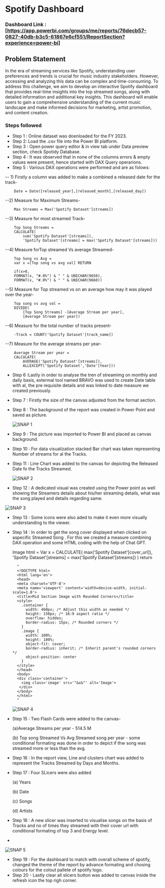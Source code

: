 
# Spotify Dashboard

### Dashboard Link :[https://app.powerbi.com/groups/me/reports/76decb57-0827-40db-b3c5-61867e6cf551/ReportSection?experience=power-bi]


## Problem Statement
In the era of streaming services like Spotify, understanding user preferences and trends is crucial for music industry stakeholders. However, accessing and analyzing this data can be complex and time-consuming. To address this challenge, we aim to develop an interactive Spotify dashboard that provides real-time insights into the top streamed songs, along with detailed information and additional key insights. This dashboard will enable users to gain a comprehensive understanding of the current music landscape and make informed decisions for marketing, artist promotion, and content creation.

### Steps followed 

- Step 1 : Online dataset was doenloaded for the FY 2023.
- Step 2: Load the .csv file into the Power BI platform.
- Step 3 : Open power query editor & in view tab under Data preview section, check Spotidy Database.
- Step 4 : It was observed that in none of the columns errors & empty values were present, hence started with DAX Query operarions.
- Step 5 : Various DAX operations were performed and are as folows:
 
-- 1) Firstly a column was added to make a combined a released date for the track-

        Date = Date([released_year],[released_month],[released_day])

--2) Measure for Maximum Streams-

        Max Streams = Max('Spotify Dataset'[streams])

--3) Measure for most streamed Track-

        Top Song Streams = 
        CALCULATE(
            sum('Spotify Dataset'[streams]),
            'Spotify Dataset'[streams] = max('Spotify Dataset'[streams]))

--4) Measure forTop streamed Vs average Streamed-

        Top Song vs Avg = 
        var x =[Top song vs avg val] RETURN
        
        if(x>0,
        FORMAT(x, "#.0%") & " " & UNICHAR(9650),
        FORMAT(x, "#.0%") & " " & UNICHAR(9660))

--5) Measure for Top streamed vs on an average how may it was played over the year-

        Top song vs avg val = 
        DIVIDE(
            [Top Song Streams] -[Average Stream per year],
            [Average Stream per year])


--6) Measure for the total number of tracks present-

        -Track = COUNT('Spotify Dataset'[track_name])

--7) Measure for the average streams per year-

        Average Stream per year = 
        CALCULATE(
            AVERAGE('Spotify Dataset'[streams]),
            ALLEXCEPT('Spotify Dataset','Date'[Year]))
    
- Step 6 :Lastly in order to analyse the tren of streamimg on monthly and daily basis, extermal tool named BRAVO was used to create Date table with al, the pre requisite details and was linked to date measure we created previously.
- Step 7 : Firstly the size of the canvas adjusted from the format section.
- Step 8 : The background of the report was created in Power Point and saved as picture.
  
  ![SNAP 1](https://github.com/Shekhar2408/Credit-Card-Analysis/assets/167020556/535859ec-a216-45d2-baa1-74315db67072)
  
- Step 9 : The picture was imported to Power BI and placed as canvas background.
- Step 10 : For data visualization stacked Bar chart was taken representing Number of streams for al the Tracks.
- Step 11 : Line Chart was added to the canvas for depicting the Released Date fo the Tracks Streamed.

  ![SNAP 2](https://github.com/Shekhar2408/Spotify-Dashboard/assets/167020556/b9c50621-8ca7-4e52-96fa-9570c083a0ec)

- Step 12 : A dedicated visual was created using the Power point as well showing the Streamers details about his/her streaming details, what was the song played and details regarding same.

 ![SNAP 3](https://github.com/Shekhar2408/Spotify-Dashboard/assets/167020556/7cbbdb88-e66d-433a-bd8a-cbd53fc19ca0)

- Step 13 : Some icons were also aded to make it even more visually understanding to the viewer.
- Step 14 : In order to get the song cover displayed when clicked on aspecific Streamed Song .
      For this we created a measure combining DAX operation and some HTML coding with the help of Chat GPT.


   Image html = 
         Var x =
         CALCULATE(
             max('Spotify Dataset'[cover_url]),
             'Spotify Dataset'[streams] = max('Spotify Dataset'[streams])
             )
          return
        
        "
        <!DOCTYPE html>
        <html lang='en'>
        <head>
        <meta charset='UTF-8'>
        <meta name='viewport' content='width=device-width, initial-scale=1.0'>
        <title>Mid Section Image with Rounded Corners</title>
        <style>
          .container {
            width: 460px; /* Adjust this width as needed */
            height: 150px; /* 16:9 aspect ratio */
            overflow: hidden;
            border-radius: 15px; /* Rounded corners */
          }
          .image {
            width: 100%;
            height: 100%;
            object-fit: cover;
            border-radius: inherit; /* Inherit parent's rounded corners */
            object-position: center
          }
        </style>
        </head>
        <body>
        <div class='container'>
          <img class='image' src='"&x&"' alt='Image'>
         </div>
        </body>
        </html>
        "

  ![SNAP 4](https://github.com/Shekhar2408/Spotify-Dashboard/assets/167020556/31817a67-2649-4dae-9967-9d42e58becc4)
  
- Step 15 : Two Flash Cards were added to the canvas-

  (a)Average Streams per year - 514.5 M

  (b) Top song Streamed Vs Avg Streamed song per year - some conditional formating was done in order to depict if thw song was streamed more or less than the avg.

- Step 16 : In the report view, Line and clusters chart was added to represent the Tracks Streamed by Days and Months.
- Step 17 : Four SLicers were also added 

  (a) Years

  (b) Date
  
  (c) Songs
  
  (d) Artists
  
- Step 18 : A new slicer was inserted to visualise songs on the basis of Tracks and no of times they streamed with their cover url with conditional formating of top 3 and Energy level.
-   
![SNAP 5](https://github.com/Shekhar2408/Spotify-Dashboard/assets/167020556/58ff33a1-0f51-4d94-920f-b51ea32df5f3)

- Step 19 : For the dashboard to match with overall scheme of spotify, changed the theme of the report by advance formating and chosing colours for the colout pallete of spotify logo.
- Step 20 - Lastly clear all slicers button was added to canvas inside the refresh icon the top righ corner.
  

